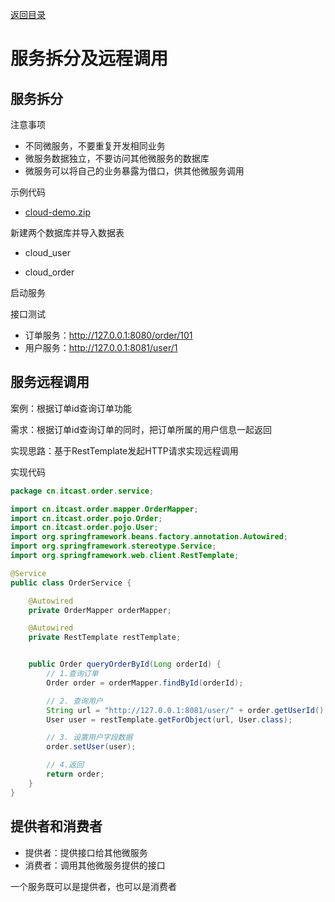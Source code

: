 [返回目录](/blog/microservices/index)

# 服务拆分及远程调用

## 服务拆分

注意事项

- 不同微服务，不要重复开发相同业务
- 微服务数据独立，不要访问其他微服务的数据库
- 微服务可以将自己的业务暴露为借口，供其他微服务调用

示例代码

- <a href="/blog/microservices/microservices-example-code/cloud-demo.zip" download="cloud-demo.zip">cloud-demo.zip</a>

新建两个数据库并导入数据表

- cloud_user

[](microservices-example-code/cloud-user.sql ':include')

- cloud_order

[](microservices-example-code/cloud-order.sql ':include')


启动服务

接口测试

- 订单服务：http://127.0.0.1:8080/order/101
- 用户服务：http://127.0.0.1:8081/user/1

## 服务远程调用

案例：根据订单id查询订单功能

需求：根据订单id查询订单的同时，把订单所属的用户信息一起返回

实现思路：基于RestTemplate发起HTTP请求实现远程调用

实现代码

```java
package cn.itcast.order.service;

import cn.itcast.order.mapper.OrderMapper;
import cn.itcast.order.pojo.Order;
import cn.itcast.order.pojo.User;
import org.springframework.beans.factory.annotation.Autowired;
import org.springframework.stereotype.Service;
import org.springframework.web.client.RestTemplate;

@Service
public class OrderService {

    @Autowired
    private OrderMapper orderMapper;

    @Autowired
    private RestTemplate restTemplate;


    public Order queryOrderById(Long orderId) {
        // 1.查询订单
        Order order = orderMapper.findById(orderId);

        // 2. 查询用户
        String url = "http://127.0.0.1:8081/user/" + order.getUserId();
        User user = restTemplate.getForObject(url, User.class);

        // 3. 设置用户字段数据
        order.setUser(user);

        // 4.返回
        return order;
    }
}

```

## 提供者和消费者

- 提供者：提供接口给其他微服务
- 消费者：调用其他微服务提供的接口

一个服务既可以是提供者，也可以是消费者

